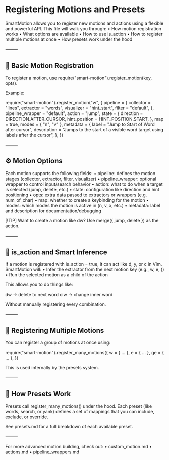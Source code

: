 # Registering Motions and Presets

SmartMotion allows you to register new motions and actions using a flexible and powerful API. This file will walk you through:
	•	How motion registration works
	•	What options are available
	•	How to use is_action
	•	How to register multiple motions at once
	•	How presets work under the hood

⸻

## 🔧 Basic Motion Registration

To register a motion, use require("smart-motion").register_motion(key, opts).

Example:

require("smart-motion").register_motion("w", {
  pipeline = {
    collector = "lines",
    extractor = "words",
    visualizer = "hint_start",
    filter = "default",
  },
  pipeline_wrapper = "default",
  action = "jump",
  state = {
    direction = DIRECTION.AFTER_CURSOR,
    hint_position = HINT_POSITION.START,
  },
  map = true,
  modes = { "n", "v" },
  metadata = {
    label = "Jump to Start of Word after cursor",
    description = "Jumps to the start of a visible word target using labels after the cursor",
  },
})



⸻

## ⚙️ Motion Options

Each motion supports the following fields:
	•	pipeline: defines the motion stages (collector, extractor, filter, visualizer)
	•	pipeline_wrapper: optional wrapper to control input/search behavior
	•	action: what to do when a target is selected (jump, delete, etc.)
	•	state: configuration like direction and hint positioning
	•	opts: extra data passed to extractors or wrappers (e.g. num_of_char)
	•	map: whether to create a keybinding for the motion
	•	modes: which modes the motion is active in (n, v, x, etc.)
	•	metadata: label and description for documentation/debugging

[!TIP]
Want to create a motion like dw? Use merge({ jump, delete }) as the action.

⸻

## 🧠 is_action and Smart Inference

If a motion is registered with is_action = true, it can act like d, y, or c in Vim. SmartMotion will:
	•	Infer the extractor from the next motion key (e.g., w, e, ))
	•	Run the selected motion as a child of the action

This allows you to do things like:

dw → delete to next word
ciw → change inner word

Without manually registering every combination.

⸻

## 🧵 Registering Multiple Motions

You can register a group of motions at once using:

require("smart-motion").register_many_motions({
  w = { ... },
  e = { ... },
  ge = { ... },
})

This is used internally by the presets system.

⸻

## 🧙 How Presets Work

Presets call register_many_motions() under the hood. Each preset (like words, search, or yank) defines a set of mappings that you can include, exclude, or override.

See presets.md for a full breakdown of each available preset.

⸻

For more advanced motion building, check out:
	•	custom_motion.md
	•	actions.md
	•	pipeline_wrappers.md